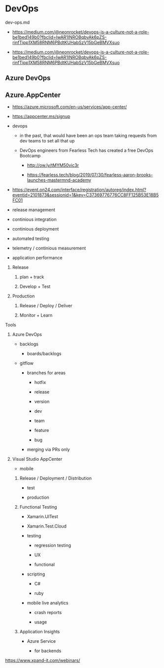 # DevOps

dev-ops.md

*   https://medium.com/@neonrocket/devops-is-a-culture-not-a-role-be1bed149b0?fbclid=IwAR1INROBqbvAk6pZS-rinfTipp1XM58RNM6PBdtKUHabSzV15bGeBMVXsuo

*   https://medium.com/@neonrocket/devops-is-a-culture-not-a-role-be1bed149b0?fbclid=IwAR1INROBqbvAk6pZS-rinfTipp1XM58RNM6PBdtKUHabSzV15bGeBMVXsuo

## Azure DevOps

## Azure.AppCenter

*   https://azure.microsoft.com/en-us/services/app-center/

*   https://appcenter.ms/signup



*   devops

    *   in the past, that would have been an ops team taking requests from dev teams to set all that up

    *   DevOps engineers from Fearless Tech has created a free DevOps Bootcamp

        *   http://ow.ly/tMYM50vic3r

        *   https://fearless.tech/blog/2019/07/30/fearless-aaron-brooks-launches-mastermnd-academy


*   https://event.on24.com/interface/registration/autoreg/index.html?eventid=2101873&sessionid=1&key=C37369776776CC8FF125B53E18B5FC01


*   release management

*   continious integration

*   continious deployment

*   automated testing

*   telemetry / continious measurement

*   application performance


1.  Release

    1.  plan + track

    2.  Develop + Test

2.  Production

    1.  Release / Deploy / Deliver

    2.  Monitor + Learn


Tools

1.  Azure DevOps

    *   backlogs

        *   boards/backlogs

    *   gitflow

        *   branches for areas

            *   hotfix

            *   release

            *   version

            *   dev

            *   team

            *   feature

            *   bug 
            
        *   merging via PRs only

2.  Visual Studio AppCenter

    *   mobile

    1.  Release / Deployment / Distribution

        *   test

        *   production

    2.  Functional Testing

        *   Xamarin.UITest

        *   Xamarin.Test.Cloud

        *   testing

            *   regression testing

            *   UX

            *   functional

        *   scripting

            *   C#

            *   ruby

        *   mobile live analytics

            *   crash reports

            *   usage
    
    3.  Application Insights

        *   Azure Service

            *   for backends

            


https://www.xpand-it.com/webinars/